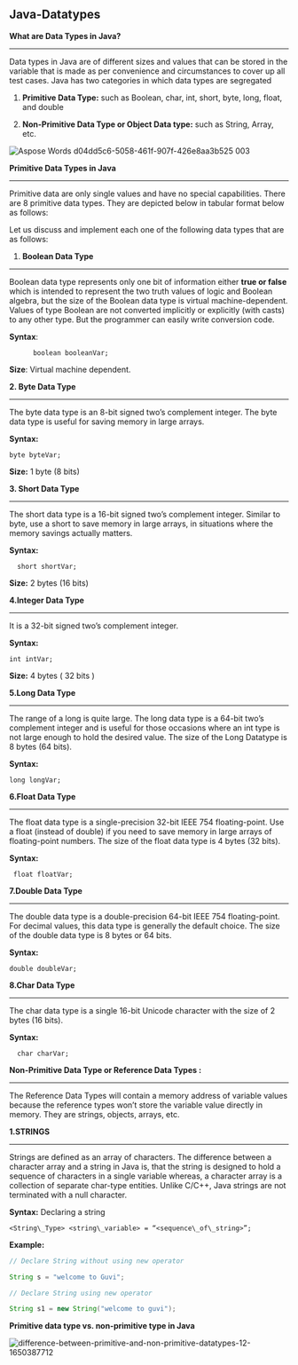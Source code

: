 **Java-Datatypes**
---




**What are Data Types in Java?**

---

Data types in Java are of different sizes and values that can be stored in the variable that is made as per convenience and circumstances to cover up all test cases. Java has two categories in which data types are segregated

1. **Primitive Data Type:** such as Boolean, char, int, short, byte, long, float, and double

1. **Non-Primitive Data Type or Object Data type:** such as String, Array, etc.


![Aspose Words d04dd5c6-5058-461f-907f-426e8aa3b525 003](https://github.com/rhushikesh2000/Java_tutorial/assets/124034778/77b8982f-9427-488b-9346-c8f8619ed8ca)






**Primitive Data Types in Java**

---

Primitive data are only single values and have no special capabilities.  There are 8 primitive data types. They are depicted below in tabular format below as follows:



Let us discuss and implement each one of the following data types that are as follows:

1. **Boolean Data Type**

---

Boolean data type represents only one bit of information either **true or false** which is intended to represent the two truth values of logic and Boolean algebra, but the size of the Boolean data type is virtual machine-dependent. Values of type Boolean are not converted implicitly or explicitly (with casts) to any other type. But the programmer can easily write conversion code.

**Syntax**:
~~~
      boolean booleanVar;

~~~
**Size**: Virtual machine dependent.

**2. Byte Data Type**

---

The byte data type is an 8-bit signed two’s complement integer. The byte data type is useful for saving memory in large arrays.

**Syntax:**
~~~
byte byteVar;
~~~
**Size:** 1 byte (8 bits)

**3. Short Data Type**

---

The short data type is a 16-bit signed two’s complement integer. Similar to byte, use a short to save memory in large arrays, in situations where the memory savings actually matters.

**Syntax:** 
~~~
  short shortVar;
~~~
**Size:** 2 bytes (16 bits)

**4.Integer Data Type**

---

It is a 32-bit signed two’s complement integer.

**Syntax:** 
~~~
int intVar;
~~~
**Size:** 4 bytes ( 32 bits )

**5.Long Data Type**

---

The range of a long is quite large. The long data type is a 64-bit two’s complement integer and is useful for those occasions where an int type is not large enough to hold the desired value. The size of the Long Datatype is 8 bytes (64 bits).

**Syntax:** 
~~~
long longVar;
~~~
**6.Float Data Type**

---

The float data type is a single-precision 32-bit IEEE 754 floating-point. Use a float (instead of double) if you need to save memory in large arrays of floating-point numbers. The size of the float data type is 4 bytes (32 bits).

**Syntax:** 
~~~
 float floatVar;
~~~
**7.Double Data Type**

---

The double data type is a double-precision 64-bit IEEE 754 floating-point. For decimal values, this data type is generally the default choice. The size of the double data type is 8 bytes or 64 bits.

**Syntax:**
~~~
double doubleVar;
~~~
**8.Char Data Type**

---


The char data type is a single 16-bit Unicode character with the size of 2 bytes (16 bits).

**Syntax:** 
~~~
  char charVar;
~~~

**Non-Primitive Data Type or Reference Data Types :**

---
The Reference Data Types will contain a memory address of variable values because the reference types won’t store the variable value directly in memory. They are strings, objects, arrays, etc. 





**1.STRINGS** 

---

Strings are defined as an array of characters. The difference between a character array and a string in Java is, that the string is designed to hold a sequence of characters in a single variable whereas, a character array is a collection of separate char-type entities. Unlike C/C++, Java strings are not terminated with a null character.

**Syntax:** Declaring a string
~~~
<String\_Type> <string\_variable> = “<sequence\_of\_string>”;
~~~
**Example:** 
~~~java
// Declare String without using new operator 

String s = "welcome to Guvi"; 

// Declare String using new operator 

String s1 = new String("welcome to guvi");

~~~
**Primitive data type vs. non-primitive type in Java**

![difference-between-primitive-and-non-primitive-datatypes-12-1650387712](https://github.com/rhushikesh2000/Java_tutorial/assets/124034778/0be1bcd4-4324-4180-88f8-be280691e24c)









